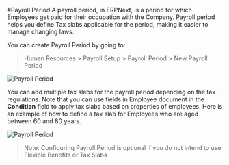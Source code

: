 <!-- add-breadcrumbs -->
#Payroll Period
A payroll period, in ERPNext, is a period for which Employees get paid for their occupation with the Company. Payroll period helps you define Tax slabs applicable for the period, making it easier to manage changing laws.

You can create Payroll Period by going to:
> Human Resources > Payroll Setup > Payroll Period > New Payroll Period

<img class="screenshot" alt="Payroll Period" src="/docs/assets/img/human-resources/payroll-period.png">

You can add multiple tax slabs for the payroll period depending on the tax regulations. Note that you can use fields in Employee document in the **Condition** field to apply tax slabs based on properties of employees. Here is an example of how to define a tax slab for Employees who are aged between 60 and 80 years.

<img class="screenshot" alt="Payroll Period" src="/docs/assets/img/human-resources/payroll-period-tax-slab.png">

> Note: Configuring Payroll Period is optional if you do not intend to use Flexible Benefits or Tax Slabs
